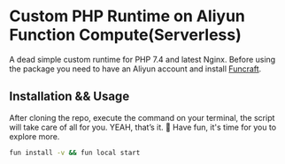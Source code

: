 # Custom PHP Runtime on Aliyun Function Compute(Serverless)

A dead simple custom runtime for PHP 7.4 and latest Nginx. Before using the package you need to have an Aliyun account and install [Funcraft](https://github.com/alibaba/funcraft).

## Installation && Usage

After cloning the repo, execute the command on your terminal, the script will take care of all for you. YEAH, that’s it. 🤪 Have fun, it's time for you to explore more.

```bash
fun install -v && fun local start
```
